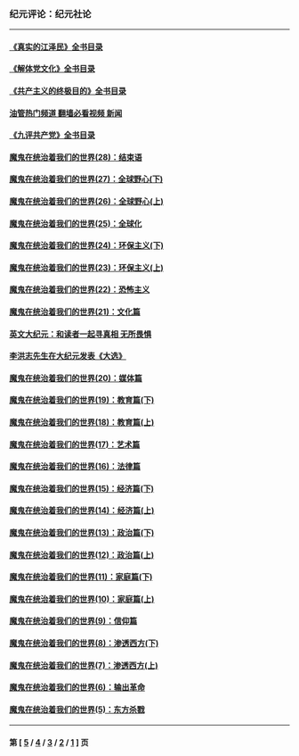### 纪元评论：纪元社论
---
#### [《真实的江泽民》全书目录](../../pages/nsc422/n13721399.md?09160330) 
#### [《解体党文化》全书目录](../../pages/nsc422/n13721157.md?09160330) 
#### [《共产主义的终极目的》全书目录](../../pages/nsc422/n13721048.md?09160330) 
#### [油管热门频道 翻墙必看视频 新闻](ok?09160330)
#### [《九评共产党》全书目录](../../pages/nsc422/n13708085.md?09160330) 
#### [魔鬼在统治着我们的世界(28)：结束语](../../pages/nsc422/n10936246.md?09160330) 
#### [魔鬼在统治着我们的世界(27)：全球野心(下)](../../pages/nsc422/n10928319.md?09160330) 
#### [魔鬼在统治着我们的世界(26)：全球野心(上)](../../pages/nsc422/n10900318.md?09160330) 
#### [魔鬼在统治着我们的世界(25)：全球化](../../pages/nsc422/n10788205.md?09160330) 
#### [魔鬼在统治着我们的世界(24)：环保主义(下)](../../pages/nsc422/n10695307.md?09160330) 
#### [魔鬼在统治着我们的世界(23)：环保主义(上)](../../pages/nsc422/n10688613.md?09160330) 
#### [魔鬼在统治着我们的世界(22)：恐怖主义](../../pages/nsc422/n10614727.md?09160330) 
#### [魔鬼在统治着我们的世界(21)：文化篇](../../pages/nsc422/n10597706.md?09160330) 
#### [英文大纪元：和读者一起寻真相 无所畏惧](../../pages/nsc422/n12542027.md?09160330) 
#### [李洪志先生在大纪元发表《大选》](../../pages/nsc422/n12534746.md?09160330) 
#### [魔鬼在统治着我们的世界(20)：媒体篇](../../pages/nsc422/n10586579.md?09160330) 
#### [魔鬼在统治着我们的世界(19)：教育篇(下)](../../pages/nsc422/n10564808.md?09160330) 
#### [魔鬼在统治着我们的世界(18)：教育篇(上)](../../pages/nsc422/n10526970.md?09160330) 
#### [魔鬼在统治着我们的世界(17)：艺术篇](../../pages/nsc422/n10499093.md?09160330) 
#### [魔鬼在统治着我们的世界(16)：法律篇](../../pages/nsc422/n10485969.md?09160330) 
#### [魔鬼在统治着我们的世界(15)：经济篇(下)](../../pages/nsc422/n10469975.md?09160330) 
#### [魔鬼在统治着我们的世界(14)：经济篇(上)](../../pages/nsc422/n10457370.md?09160330) 
#### [魔鬼在统治着我们的世界(13)：政治篇(下)](../../pages/nsc422/n10448270.md?09160330) 
#### [魔鬼在统治着我们的世界(12)：政治篇(上)](../../pages/nsc422/n10444576.md?09160330) 
#### [魔鬼在统治着我们的世界(11)：家庭篇(下)](../../pages/nsc422/n10440961.md?09160330) 
#### [魔鬼在统治着我们的世界(10)：家庭篇(上)](../../pages/nsc422/n10435448.md?09160330) 
#### [魔鬼在统治着我们的世界(9)：信仰篇](../../pages/nsc422/n10432159.md?09160330) 
#### [魔鬼在统治着我们的世界(8)：渗透西方(下)](../../pages/nsc422/n10429603.md?09160330) 
#### [魔鬼在统治着我们的世界(7)：渗透西方(上)](../../pages/nsc422/n10426013.md?09160330) 
#### [魔鬼在统治着我们的世界(6)：输出革命](../../pages/nsc422/n10421536.md?09160330) 
#### [魔鬼在统治着我们的世界(5)：东方杀戮](../../pages/nsc422/n10417707.md?09160330) 

---
#### 第 [ [5](./5.md?09160330) / [4](./4.md?09160330) / [3](./3.md?09160330) / [2](./2.md?09160330) / [1](./1.md?09160330) ] 页
